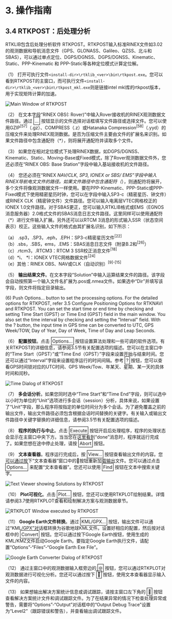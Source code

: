 # 3. 操作指南

## 3.4 RTKPOST：后处理分析

RTKLIB包含后处理分析软件 RTKPOST。RTKPOST输入标准RINEX文件如3.02的观测数据和导航消息文件（GPS、GLONASS、Galileo、QZSS、北斗和SBAS），可以通过单点定位、DGPS/DGNSS、DGPS/DGNSS、Kinematic、Static、PPP-Kinematic 和 PPP-Static等各种定位模式计算定位解。

（1） 打开可执行文件`<install-dir>\rtklib_<ver>\bin\rtkpost.exe`。您可以看到RTKPOST的主窗口，而可执行文件`<install-dir>\rtklib_<ver>\bin\rtkpost_mkl.exe`则是链接intel mkl库的rtkpost版本，用于实现矩阵计算的加速。

![Main Window of RTKPOST](https://i.ibb.co/sRjkHVn/image.png)

（2） 在文本字段“RINEX OBS(: Rover)”中输入Rover接收机的RINEX观测数据文件路径。通过 <span style="border: 1px solid black; padding: 3px;">...</span> 按钮显示的文件选择对话框填写文件路径或选择文件。您可以使用GZIP<sup>[57]</sup>（.gz）、COMPRESS（.z）或Hatanaka Compression<sup>[58]</sup>（.yyd）的压缩文件来处理RINEX观测数据。是否为压缩文件主要由文件的扩展名来识别。如果文件路径中包含通配符（*），则将展开通配符并读取多个文件。

（3） 如果您在相对定位模式下处理RINEX数据，如DGPS/DGNSS、Kinematic、Static、Moving-Base或Fixed模式，除了Rover观测数据文件外，您还必须在“RINEX OBS: Base Station”字段中输入基站接收机的文件路径。

（4） 您还必须在“RINEX *NAV/CLK, SP3, IONEX or SBS/ EMS”字段中输入RINEX导航电文文件的路径。如果文件路径中包含通配符（*），则通配符将展开，多个文件将像观测数据文件一样使用。要在PPP-Kinematic、PPP-Static或PPP-Fixed模式下使用精密星历时钟，您可以在字段中输入SP3-c（精密星历、钟文件）或RINEX CLK（精密钟文件）文件路径。您可以输入电离层VTEC网格校正的IONEX 1.0文件路径。对于SBAS更正，您可以输入RTKLIB格式或EMS（EGNOS消息服务器）2.0格式文件的SBAS消息日志文件路径。这里同样可以使用通配符（*）进行文件输入扩展。另外还可以以RTCM 3消息的形式输入SSR（状态空间表示）校正。这些输入文件的格式由其扩展名识别，如下所示：

（a） .sp3，.SP3，.eph，.EPH：SP3-c精密星历文件<sup>[22]</sup><br/>
（b）.sbs，.SBS，ems，.EMS：SBAS消息日志文件（附录B.2和<sup>[26]</sup>）<br/>
（c）.rtcm3，.RTCM3：RTCM 3 SSR校正消息文件<sup>[18]</sup><br/>
（d）*i、 *I：IONEX VTEC网格数据文件<sup>[24]</sup><br/>
（e）其他：RINEX OBS、NAV或CLK（自动识别）<sup>[9]-[15]</sup><br/>

（5） **输出结果文件**。在文本字段“Solution”中输入运算结果文件的路径。该字段会自动按照第一个输入文件名扩展为.pos或.nmea文件。如果选中“Dir”并填写该字段，则文件将指定目录输出。

(6) Push Options... button to set the processing options. For the detailed options for RTKPOST, refer 3.5 Configure Positioning Options for RTKNAVI and RTKPOST. You can set the start time or end time by checking and setting Time Start (GPST) or Time End (GPST) field in the main window. You also set the time interval by checking and setting the "Interval" field. With the ? button, the input time in GPS time can be converted to UTC, GPS Week/TOW, Day of Year, Day of Week, Time of Day and Leap Seconds.

（6） **配置按钮**。点击 <span style="border: 1px solid black; padding: 3px;">Options...</span> 按钮设置算法处理和一些可调的软件选项。有关RTKPOST的详细信息，请参阅3.5节有关配置选项的描述。您可以在主窗口中的“Time Start（GPST）”或“Time End（GPST）”字段来设置开始与结束时间。您还可以通过“Interval”字段来设置程序运行的时间间隔。参考 <span style="border: 1px solid black; padding: 3px;">?</span> 按钮，您可以查看GPS时间锁对应的UTC时间、GPS Week/Tow、年某天、星期、某一天的具体时间和闰秒。

![Time Dialog of RTKPOST](https://i.ibb.co/GxTzccm/image.png)

（7） **多会话分析**。如果您同时选中“Time Start”和“Time End”字段，则可以选中以小时为单位的“Unit”选项进行多会话（session）分析，具体来说，如果设置了“Unit”字段，那么程序将按指定的单位时间分为多个会话。为了避免覆盖之前的输出文件，输出文件路径必须包含根据会话时间替换的关键字。有关输入或输出文件路径中关键字替换的详细信息，请参阅3.5节有关配置选项的描述。

（8） **程序的执行与中止**。点击 <span style="border: 1px solid black; padding: 3px;">Execute</span> 按钮开启后处理程序，程序的处理状态会显示在主窗口中央下方。当当您在这里看到“done”消息时，程序就运行完成了。如果您想在途中停止处理，请按 <span style="border: 1px solid black; padding: 3px;">Abort</span> 按钮。

（9） **文本查看器**。程序运行完成后，按 <span style="border: 1px solid black; padding: 3px;">View...</span> 按钮查看输出文件的内容。您可以通过按下“文本查看器”窗口中的🔁按钮重新加载输出文件。您可以通过点击 <span style="border: 1px solid black; padding: 3px;">Options...</span> 来配置“文本查看器”。您还可以使用 <span style="border: 1px solid black; padding: 3px;">Find</span> 按钮在文本中搜索关键字。

![Text Viewer showing Solutions by RTKPOST](https://i.ibb.co/8jKTgXz/image.png)

（10） **Plot可视化**。点击 <span style="border: 1px solid black; padding: 3px;">Plot...</span> 按钮，您还可以使用RTKPLOT绘制结果。详情请参阅3.7使用RTKPLOT查看和绘制解决方案与观测数据章节。

![RTKPLOT Window executed by RTKPOST](https://i.ibb.co/rsGp2n9/image.png)

（11） **Google Earth文件转换**。通过 <span style="border: 1px solid black; padding: 3px;">KML/GPX...</span> 按钮，输出文件可以通过“KML/GPX”对话框转换为谷歌地球KML文件。设置好相应的配置，然后按对话框中的 <span style="border: 1px solid black; padding: 3px;">Convert</span> 按钮。您可以通过按下Google Earth按钮，使用生成的KML/KMZ文件启动Google Earth。要指定Google Earth执行文件，请配置“Options”-“Files”-“Google Earth Exe File”。

![Google Earth Converter Dialog of RTKPOST](https://i.ibb.co/2k7YR7P/image.png)

（12） 通过主窗口中的观测数据输入框旁边的 <span style="border: 1px solid black; padding: 3px;">🌐</span> 按钮，您可以通过RTKPLOT对观测数据进行可视化分析。您还可以通过按下 <span style="border: 1px solid black; padding: 3px;">📄</span> 按钮，使用文本查看器显示输入文件的内容。

（13） 如果想输出解决方案统计信息或调试跟踪，请按主窗口左下角的 <span style="border: 1px solid black; padding: 3px;">📄</span> 按钮查看解决方案统计文件和调试跟踪文件。为了在结果异常的情况下检查处理异常或警告，需要将“Options”-“Output”对话框中的“Output Debug Trace”设置为“Level2”（跟踪错误和警告），并查看输出调试跟踪文件。
